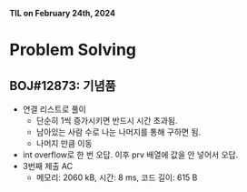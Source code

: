 **TIL on February 24th, 2024**

# Problem Solving
## BOJ#12873: 기념품
* 연결 리스트로 풀이
    - 단순히 1씩 증가시키면 반드시 시간 초과됨.
    - 남아있는 사람 수로 나눈 나머지를 통해 구하면 됨.
    - 나머지 만큼 이동
* int overflow로 한 번 오답. 이후 prv 배열에 값을 안 넣어서 오답.
* 3번째 제출 AC
    - 메모리: 2060 kB, 시간: 8 ms, 코드 길이: 615 B


